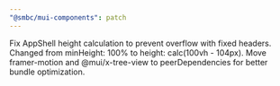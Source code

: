 ```yaml
---
"@smbc/mui-components": patch
---
```


Fix AppShell height calculation to prevent overflow with fixed headers. Changed from minHeight: 100% to height: calc(100vh - 104px). Move framer-motion and @mui/x-tree-view to peerDependencies for better bundle optimization.